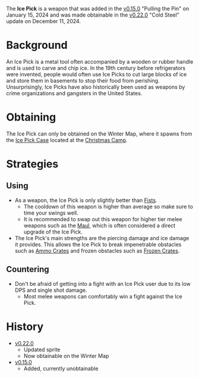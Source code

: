 The **Ice Pick** is a weapon that was added in the [v0.15.0](https://github.com/HasangerGames/suroi/releases/tag/v0.15.0) "Pulling the Pin" on January 15, 2024 and was made obtainable in the [v0.22.0](https://github.com/HasangerGames/suroi/releases/tag/v0.16.0) "Cold Steel" update on December 11, 2024.

# Background

An Ice Pick is a metal tool often accompanied by a wooden or rubber handle and is used to carve and chip ice. In the 19th century before refrigerators were invented, people would often use Ice Picks to cut large blocks of ice and store them in basements to stop their food from perishing. Unsurprisingly, Ice Picks have also historically been used as weapons by crime organizations and gangsters in the United States. 

# Obtaining

The Ice Pick can only be obtained on the Winter Map, where it spawns from the [Ice Pick Case](/obstacles/ice_pick_case) located at the [Christmas Camp](/buildings/christmas_camp).

# Strategies 

## Using 

- As a weapon, the Ice Pick is only slightly better than [Fists](/weapons/melee/fists). 
  - The cooldown of this weapon is higher than average so make sure to time your swings well.
  - It is recommended to swap out this weapon for higher tier melee weapons such as the [Maul](/weapons/melee/maul), which is often considered a direct upgrade of the Ice Pick.
- The Ice Pick's main strengths are the piercing damage and ice damage it provides. This allows the Ice Pick to break impenetrable obstacles such as [Ammo Crates](/obstacles/ammo_crate) and frozen obstacles such as [Frozen Crates](/obstacles/frozen_crate).

## Countering 

- Don't be afraid of getting into a fight with an Ice Pick user due to its low DPS and single shot damage. 
  - Most melee weapons can comfortably win a fight against the Ice Pick.

# History

- [v0.22.0](https://github.com/HasangerGames/suroi/releases/tag/v0.22.0)
  - Updated sprite
  - Now obtainable on the Winter Map
- [v0.15.0](https://github.com/HasangerGames/suroi/releases/tag/v0.15.0)
  - Added, currently unobtainable